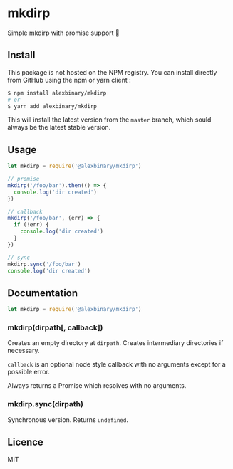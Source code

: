 # mkdirp

Simple mkdirp with promise support 🎉

## Install

This package is not hosted on the NPM registry.
You can install directly from GitHub using the npm or yarn client :

```bash
$ npm install alexbinary/mkdirp
# or
$ yarn add alexbinary/mkdirp
```

This will install the latest version from the `master` branch, which sould always be the latest stable version.

## Usage

```javascript
let mkdirp = require('@alexbinary/mkdirp')

// promise
mkdirp('/foo/bar').then(() => {
  console.log('dir created')
})

// callback
mkdirp('/foo/bar', (err) => {
  if (!err) {
    console.log('dir created')
  }
})

// sync
mkdirp.sync('/foo/bar')
console.log('dir created')
```

## Documentation

```javascript
let mkdirp = require('@alexbinary/mkdirp')
```

### mkdirp(dirpath[, callback])

Creates an empty directory at `dirpath`.
Creates intermediary directories if necessary.

`callback` is an optional node style callback with no arguments except for a possible error.

Always returns a Promise which resolves with no arguments.

### mkdirp.sync(dirpath)

Synchronous version. Returns `undefined`.

## Licence

MIT
